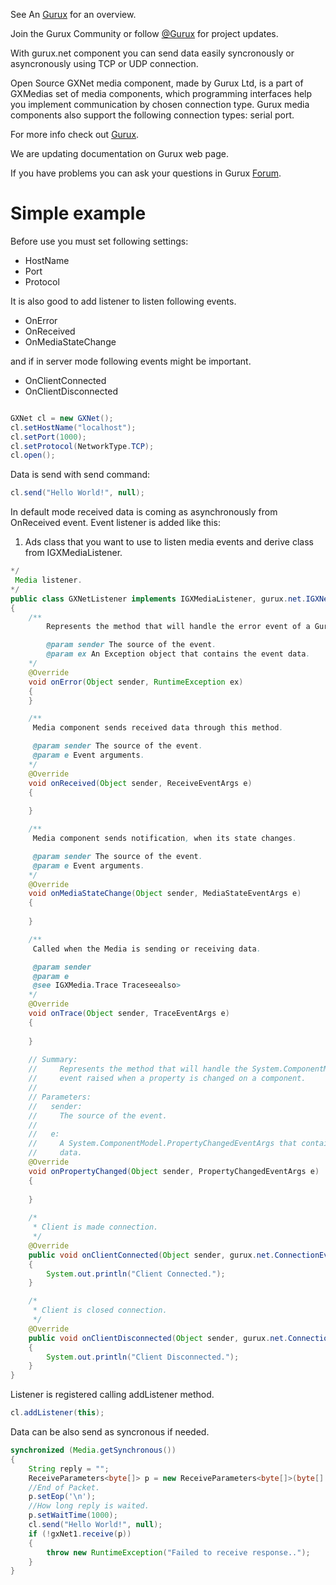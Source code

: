 See An [Gurux](http://www.gurux.org/ "Gurux") for an overview.

Join the Gurux Community or follow [@Gurux](https://twitter.com/guruxorg "@Gurux") for project updates.

With gurux.net component you can send data easily syncronously or asyncronously using TCP or UDP connection.

Open Source GXNet media component, made by Gurux Ltd, is a part of GXMedias set of media components, which programming interfaces help you implement communication by chosen connection type. Gurux media components also support the following connection types: serial port.

For more info check out [Gurux](http://www.gurux.org/ "Gurux").

We are updating documentation on Gurux web page. 

If you have problems you can ask your questions in Gurux [Forum](http://www.gurux.org/forum).



Simple example
=========================== 
Before use you must set following settings:
* HostName
* Port
* Protocol

It is also good to add listener to listen following events.
* OnError
* OnReceived
* OnMediaStateChange

and if in server mode following events might be important.
* OnClientConnected
* OnClientDisconnected                

```java

GXNet cl = new GXNet();
cl.setHostName("localhost");
cl.setPort(1000);
cl.setProtocol(NetworkType.TCP);
cl.open();

```

Data is send with send command:

```java
cl.send("Hello World!", null);
```
In default mode received data is coming as asynchronously from OnReceived event.
Event listener is added like this:
1. Ads class that you want to use to listen media events and derive class from IGXMediaListener.

```java
*/
 Media listener.
*/
public class GXNetListener implements IGXMediaListener, gurux.net.IGXNetListener
{
	/** 
        Represents the method that will handle the error event of a Gurux component.

        @param sender The source of the event.
        @param ex An Exception object that contains the event data.
    */
    @Override
    void onError(Object sender, RuntimeException ex)
    {
    }

    /** 
     Media component sends received data through this method.

     @param sender The source of the event.
     @param e Event arguments.
    */
    @Override
    void onReceived(Object sender, ReceiveEventArgs e)
    {
    
    }

    /** 
     Media component sends notification, when its state changes.

     @param sender The source of the event.    
     @param e Event arguments.
    */
    @Override
    void onMediaStateChange(Object sender, MediaStateEventArgs e)
    {
    
    }

    /** 
     Called when the Media is sending or receiving data.

     @param sender
     @param e
     @see IGXMedia.Trace Traceseealso>
    */
    @Override
    void onTrace(Object sender, TraceEventArgs e)
    {
    
    }
    
    // Summary:
    //     Represents the method that will handle the System.ComponentModel.INotifyPropertyChanged.PropertyChanged
    //     event raised when a property is changed on a component.
    //
    // Parameters:
    //   sender:
    //     The source of the event.
    //
    //   e:
    //     A System.ComponentModel.PropertyChangedEventArgs that contains the event
    //     data.
    @Override
    void onPropertyChanged(Object sender, PropertyChangedEventArgs e)
    {
		
    }
    
    /*
     * Client is made connection.
     */
    @Override
    public void onClientConnected(Object sender, gurux.net.ConnectionEventArgs e) 
    {
        System.out.println("Client Connected.");
    }

    /*
     * Client is closed connection.
     */
    @Override
    public void onClientDisconnected(Object sender, gurux.net.ConnectionEventArgs e) 
    {
        System.out.println("Client Disconnected.");
    }
}

```

Listener is registered calling addListener method.
```java
cl.addListener(this);

```

Data can be also send as syncronous if needed.

```java
synchronized (Media.getSynchronous())
{
    String reply = "";    
    ReceiveParameters<byte[]> p = new ReceiveParameters<byte[]>(byte[].class);    
    //End of Packet.
    p.setEop('\n'); 
    //How long reply is waited.   
    p.setWaitTime(1000);          
    cl.send("Hello World!", null);
    if (!gxNet1.receive(p))
    {
		throw new RuntimeException("Failed to receive response..");
    }
}
```